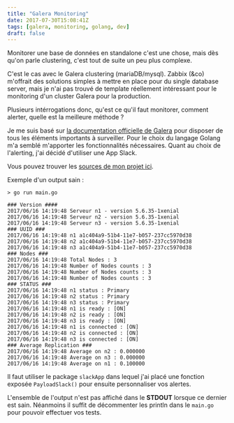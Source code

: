 ```yaml
---
title: "Galera Monitoring"
date: 2017-07-30T15:08:41Z
tags: [galera, monitoring, golang, dev]
draft: false
---
```


Monitorer une base de données en standalone c'est une chose, mais dès qu'on parle clustering, c'est tout de suite un peu plus complexe.

C'est le cas avec le Galera clustering (mariaDB/mysql). Zabbix (&co) m'offrait des solutions simples à mettre en place pour du single database server, mais je n'ai pas trouvé de template réellement intéressant pour le monitoring d'un cluster Galera pour la production.

Plusieurs intérrogations donc, qu'est ce qu'il faut monitorer, comment alerter, quelle est la meilleure méthode ?

Je me suis basé sur [la documentation officielle de Galera](http://galeracluster.com/documentation-webpages/monitoringthecluster.html) pour disposer de tous les éléments importants à surveiller.
Pour le choix du langage Golang m'a semblé m'apporter les fonctionnalités nécessaires.
Quant au choix de l'alerting, j'ai décidé d'utiliser une App Slack.

Vous pouvez trouver les [sources de mon projet ici](https://github.com/F00b4rch/GaleraMonitoring).

Exemple d'un output sain :

```
> go run main.go

### Version ####
2017/06/16 14:19:48 Serveur n1 - version 5.6.35-1xenial
2017/06/16 14:19:48 Serveur n2 - version 5.6.35-1xenial
2017/06/16 14:19:48 Serveur n3 - version 5.6.35-1xenial
### UUID ###
2017/06/16 14:19:48 n1 a1c404a9-51b4-11e7-b057-237cc5970d38
2017/06/16 14:19:48 n2 a1c404a9-51b4-11e7-b057-237cc5970d38
2017/06/16 14:19:48 n3 a1c404a9-51b4-11e7-b057-237cc5970d38
### Nodes ###
2017/06/16 14:19:48 Total Nodes : 3
2017/06/16 14:19:48 Number of Nodes counts : 3
2017/06/16 14:19:48 Number of Nodes counts : 3
2017/06/16 14:19:48 Number of Nodes counts : 3
### STATUS ###
2017/06/16 14:19:48 n1 status : Primary
2017/06/16 14:19:48 n2 status : Primary
2017/06/16 14:19:48 n3 status : Primary
2017/06/16 14:19:48 n1 is ready : [ON]
2017/06/16 14:19:48 n2 is ready : [ON]
2017/06/16 14:19:48 n3 is ready : [ON]
2017/06/16 14:19:48 n1 is connected : [ON]
2017/06/16 14:19:48 n2 is connected : [ON]
2017/06/16 14:19:48 n3 is connected : [ON]
### Average Replication ###
2017/06/16 14:19:48 Average on n2 : 0.000000
2017/06/16 14:19:48 Average on n3 : 0.000000
2017/06/16 14:19:48 Average on n1 : 0.100000
```

Il faut utiliser le package `slackApp` dans lequel j'ai placé une fonction exposée `PayloadSlack()` pour ensuite personnaliser vos alertes.

L'ensemble de l'output n'est pas affiché dans le **STDOUT** lorsque ce dernier est sain. Néanmoins il suffit de décommenter les println dans le `main.go` pour pouvoir effectuer vos tests.
